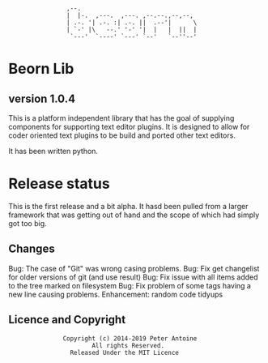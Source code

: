 
                    ,--.
                    |  |-.  ,---.  ,---. ,--.--.,--,--,
                    | .-. '| .-. :| .-. ||  .--'|      \
                    | `-' |\   --.' '-' '|  |   |  ||  |
                     `---'  `----' `---' `--'   `--''--'

# Beorn Lib #
## version 1.0.4 ##

This is a platform independent library that has the goal of supplying components for supporting
text editor plugins. It is designed to allow for coder oriented text plugins to be build and
ported other text editors.

It has been written python.

# Release status #
This is the first release and a bit alpha. It hasd been pulled from a larger framework that was
getting out of hand and the scope of which had simply got too big.

## Changes ##
Bug:         The case of "Git" was wrong casing problems.
Bug:         Fix get changelist for older versions of git (and use result)
Bug:         Fix issue with all items added to the tree marked on filesystem
Bug:         Fix problem of some tags having a new line causing problems.
Enhancement: random code tidyups

## Licence and Copyright ##
                   Copyright (c) 2014-2019 Peter Antoine
                           All rights Reserved.
                     Released Under the MIT Licence

